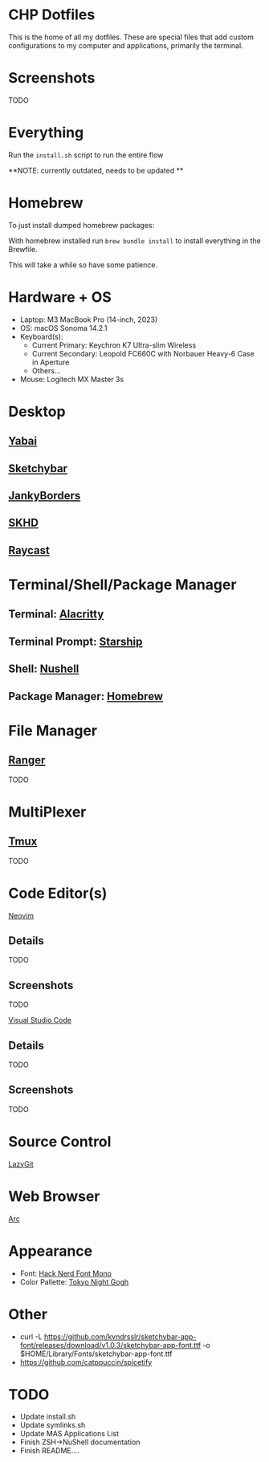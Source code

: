 # CHP Dotfiles

This is the home of all my dotfiles. These are special files that add custom
configurations to my computer and applications, primarily the terminal.

# Screenshots

TODO

# Everything

Run the `install.sh` script to run the entire flow

**NOTE: currently outdated, needs to be updated
**

# Homebrew

To just install dumped homebrew packages:

With homebrew installed run `brew bundle install` to install everything in the
Brewfile.

This will take a while so have some patience.

# Hardware + OS

- Laptop: M3 MacBook Pro (14-inch, 2023)
- OS: macOS Sonoma 14.2.1
- Keyboard(s): 
  - Current Primary: Keychron K7 Ultra-slim Wireless
  - Current Secondary: Leopold FC660C with Norbauer Heavy-6 Case in Aperture
  - Others...
- Mouse: Logitech MX Master 3s

# Desktop

## [Yabai](https://github.com/koekeishiya/yabai)

## [Sketchybar](https://github.com/FelixKratz/SketchyBar)

## [JankyBorders](https://github.com/FelixKratz/JankyBorders)

## [SKHD](https://github.com/koekeishiya/skhd)

## [Raycast](https://www.raycast.com/)

# Terminal/Shell/Package Manager

## Terminal: [Alacritty](https://github.com/alacritty/alacritty)

## Terminal Prompt: [Starship](https://github.com/starship/starship)

## Shell: [Nushell](https://github.com/nushell/nushell)

## Package Manager: [Homebrew](https://brew.sh/)

# File Manager

## [Ranger](https://github.com/ranger/ranger)

TODO

# MultiPlexer

## [Tmux](https://github.com/tmux/tmux/wiki)

TODO

# Code Editor(s)

[Neovim](https://github.com/neovim/neovim/wiki/#homebrew-on-macos-or-linux)

## Details

TODO

## Screenshots

TODO

[Visual Studio Code](https://code.visualstudio.com/)

## Details

TODO

## Screenshots

TODO

# Source Control

[LazyGit](https://github.com/jesseduffield/lazygit#homebrew)

# Web Browser

[Arc](https://arc.net/)

# Appearance

- Font: [Hack Nerd Font Mono](https://www.nerdfonts.com/font-downloads)
- Color Pallette: [Tokyo Night Gogh](https://github.com/cesaralvarod/tokyogogh.nvim)

# Other

- curl -L
  https://github.com/kvndrsslr/sketchybar-app-font/releases/download/v1.0.3/sketchybar-app-font.ttf
  -o $HOME/Library/Fonts/sketchybar-app-font.ttf
- https://github.com/catppuccin/spicetify


# TODO

- Update install.sh
- Update symlinks.sh
- Update MAS Applications List
- Finish ZSH->NuShell documentation
- Finish README....